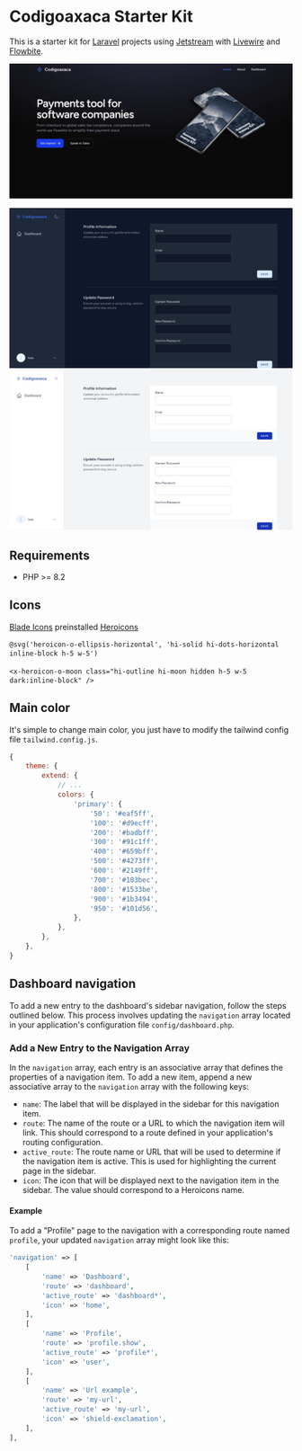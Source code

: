 # Codigoaxaca Starter Kit

This is a starter kit for [Laravel](https://laravel.com/) projects using [Jetstream](https://jetstream.laravel.com/) with [Livewire](https://livewire.laravel.com) and [Flowbite](https://flowbite.com/).

<p>
    <img src="docs/landing.jpg" style="max-width=400px;" />
</p>
<p>
    <img src="docs/dashboard_dark.jpg" style="max-width=400px;" />
    <img src="docs/dashboard_light.jpg" style="max-width=400px;" />
</p>

## Requirements

- PHP >= 8.2

## Icons

[Blade Icons](https://blade-ui-kit.com/blade-icons) preinstalled [Heroicons](https://heroicons.com/)

```blade
@svg('heroicon-o-ellipsis-horizontal', 'hi-solid hi-dots-horizontal inline-block h-5 w-5')

<x-heroicon-o-moon class="hi-outline hi-moon hidden h-5 w-5 dark:inline-block" />
```

## Main color

It's simple to change main color, you just have to modify the tailwind config file `tailwind.config.js`.

```js
{
    theme: {
        extend: {
            // ...
            colors: {
                'primary': {
                    '50': '#eaf5ff',
                    '100': '#d9ecff',
                    '200': '#badbff',
                    '300': '#91c1ff',
                    '400': '#659bff',
                    '500': '#4273ff',
                    '600': '#2149ff',
                    '700': '#183bec',
                    '800': '#1533be',
                    '900': '#1b3494',
                    '950': '#101d56',
                },
            },
        },
    },
}
```

## Dashboard navigation

To add a new entry to the dashboard's sidebar navigation, follow the steps outlined below. This process involves updating the `navigation` array located in your application's configuration file `config/dashboard.php`.

### Add a New Entry to the Navigation Array

In the `navigation` array, each entry is an associative array that defines the properties of a navigation item. To add a new item, append a new associative array to the `navigation` array with the following keys:

- `name`: The label that will be displayed in the sidebar for this navigation item.
- `route`: The name of the route or a URL to which the navigation item will link. This should correspond to a route defined in your application's routing configuration.
- `active_route`: The route name or URL that will be used to determine if the navigation item is active. This is used for highlighting the current page in the sidebar.
- `icon`: The icon that will be displayed next to the navigation item in the sidebar. The value should correspond to a Heroicons name.

#### Example

To add a "Profile" page to the navigation with a corresponding route named `profile`, your updated `navigation` array might look like this:

```php
'navigation' => [
    [
        'name' => 'Dashboard',
        'route' => 'dashboard',
        'active_route' => 'dashboard*',
        'icon' => 'home',
    ],
    [
        'name' => 'Profile',
        'route' => 'profile.show',
        'active_route' => 'profile*',
        'icon' => 'user',
    ],
    [
        'name' => 'Url example',
        'route' => 'my-url',
        'active_route' => 'my-url',
        'icon' => 'shield-exclamation',
    ],
],
